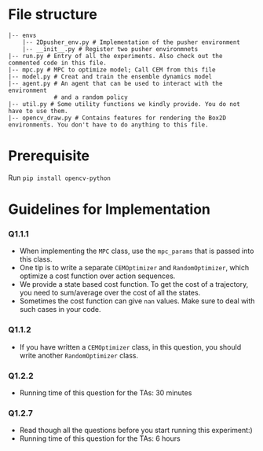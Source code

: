 # File structure
```
|-- envs
    |-- 2Dpusher_env.py # Implementation of the pusher environment 
    |-- __init__.py # Register two pusher environmnets
|-- run.py # Entry of all the experiments. Also check out the commented code in this file.
|-- mpc.py # MPC to optimize model; Call CEM from this file
|-- model.py # Creat and train the ensemble dynamics model
|-- agent.py # An agent that can be used to interact with the environment
             # and a random policy
|-- util.py # Some utility functions we kindly provide. You do not have to use them.
|-- opencv_draw.py # Contains features for rendering the Box2D environments. You don't have to do anything to this file.
```

# Prerequisite
Run `pip install opencv-python`
 
# Guidelines for Implementation
### Q1.1.1
* When implementing the `MPC` class, use the `mpc_params` that is passed into this class.
* One tip is to write a separate `CEMOptimizer` and `RandomOptimizer`, which optimize a cost function over 
action sequences.
* We provide a state based cost function. To get the cost of a trajectory, you need to sum/average over the cost of all
the states.
* Sometimes the cost function can give `nan` values. Make sure to deal with such cases in your code.

### Q1.1.2
* If you have written a `CEMOptimizer` class, in this question, you should write another `RandomOptimizer` class.

### Q1.2.2
* Running time of this question for the TAs: 30 minutes

### Q1.2.7
* Read though all the questions before you start running this experiment:)
* Running time of this question for the TAs: 6 hours 